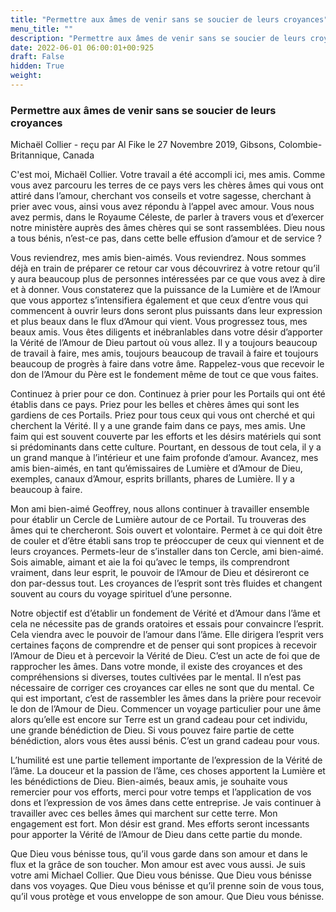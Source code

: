 ```yaml
---
title: "Permettre aux âmes de venir sans se soucier de leurs croyances"
menu_title: ""
description: "Permettre aux âmes de venir sans se soucier de leurs croyances"
date: 2022-06-01 06:00:01+00:925
draft: False
hidden: True
weight:
---
```

### Permettre aux âmes de venir sans se soucier de leurs croyances

Michaël Collier - reçu par Al Fike le 27 Novembre 2019, Gibsons, Colombie-Britannique, Canada

C'est moi, Michaël Collier. Votre travail a été accompli ici, mes amis. Comme vous avez parcouru les terres de ce pays vers les chères âmes qui vous ont attiré dans l’amour, cherchant vos conseils et votre sagesse, cherchant à prier avec vous, ainsi vous avez répondu à l’appel avec amour. Vous nous avez permis, dans le Royaume Céleste, de parler à travers vous et d’exercer notre ministère auprès des âmes chères qui se sont rassemblées. Dieu nous a tous bénis, n’est-ce pas, dans cette belle effusion d’amour et de service ?

Vous reviendrez, mes amis bien-aimés. Vous reviendrez. Nous sommes déjà en train de préparer ce retour car vous découvrirez à votre retour qu’il y aura beaucoup plus de personnes intéressées par ce que vous avez à dire et à donner. Vous constaterez que la puissance de la Lumière et de l’Amour que vous apportez s’intensifiera également et que ceux d’entre vous qui commencent à ouvrir leurs dons seront plus puissants dans leur expression et plus beaux dans le flux d’Amour qui vient. Vous progressez tous, mes beaux amis. Vous êtes diligents et inébranlables dans votre désir d’apporter la Vérité de l’Amour de Dieu partout où vous allez. Il y a toujours beaucoup de travail à faire, mes amis, toujours beaucoup de travail à faire et toujours beaucoup de progrès à faire dans votre âme. Rappelez-vous que recevoir le don de l’Amour du Père est le fondement même de tout ce que vous faites.

Continuez à prier pour ce don. Continuez à prier pour les Portails qui ont été établis dans ce pays. Priez pour les belles et chères âmes qui sont les gardiens de ces Portails. Priez pour tous ceux qui vous ont cherché et qui cherchent la Vérité. Il y a une grande faim dans ce pays, mes amis. Une faim qui est souvent couverte par les efforts et les désirs matériels qui sont si prédominants dans cette culture. Pourtant, en dessous de tout cela, il y a un grand manque à l’intérieur et une faim profonde d’amour. Avancez, mes amis bien-aimés, en tant qu’émissaires de Lumière et d’Amour de Dieu, exemples, canaux d’Amour, esprits brillants, phares de Lumière. Il y a beaucoup à faire.

Mon ami bien-aimé Geoffrey, nous allons continuer à travailler ensemble pour établir un Cercle de Lumière autour de ce Portail. Tu trouveras des âmes qui te chercheront. Sois ouvert et volontaire. Permet à ce qui doit être de couler et d’être établi sans trop te préoccuper de ceux qui viennent et de leurs croyances. Permets-leur de s’installer dans ton Cercle, ami bien-aimé. Sois aimable, aimant et aie la foi qu’avec le temps, ils comprendront vraiment, dans leur esprit, le pouvoir de l’Amour de Dieu et désireront ce don par-dessus tout. Les croyances de l’esprit sont très fluides et changent souvent au cours du voyage spirituel d’une personne.

Notre objectif est d’établir un fondement de Vérité et d’Amour dans l’âme et cela ne nécessite pas de grands oratoires et essais pour convaincre l’esprit. Cela viendra avec le pouvoir de l’amour dans l’âme. Elle dirigera l’esprit vers certaines façons de comprendre et de penser qui sont propices à recevoir l’Amour de Dieu et à percevoir la Vérité de Dieu. C’est un acte de foi que de rapprocher les âmes. Dans votre monde, il existe des croyances et des compréhensions si diverses, toutes cultivées par le mental. Il n’est pas nécessaire de corriger ces croyances car elles ne sont que du mental. Ce qui est important, c’est de rassembler les âmes dans la prière pour recevoir le don de l’Amour de Dieu. Commencer un voyage particulier pour une âme alors qu’elle est encore sur Terre est un grand cadeau pour cet individu, une grande bénédiction de Dieu. Si vous pouvez faire partie de cette bénédiction, alors vous êtes aussi bénis. C’est un grand cadeau pour vous.

L’humilité est une partie tellement importante de l’expression de la Vérité de l’âme. La douceur et la passion de l’âme, ces choses apportent la Lumière et les bénédictions de Dieu. Bien-aimés, beaux amis, je souhaite vous remercier pour vos efforts, merci pour votre temps et l’application de vos dons et l’expression de vos âmes dans cette entreprise. Je vais continuer à travailler avec ces belles âmes qui marchent sur cette terre. Mon engagement est fort. Mon désir est grand. Mes efforts seront incessants pour apporter la Vérité de l’Amour de Dieu dans cette partie du monde.

Que Dieu vous bénisse tous, qu’il vous garde dans son amour et dans le flux et la grâce de son toucher. Mon amour est avec vous aussi. Je suis votre ami Michael Collier. Que Dieu vous bénisse. Que Dieu vous bénisse dans vos voyages. Que Dieu vous bénisse et qu’il prenne soin de vous tous, qu’il vous protège et vous enveloppe de son amour. Que Dieu vous bénisse.



